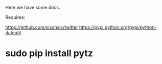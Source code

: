 Here we have some docs.

Requires:

https://github.com/sixohsix/twitter
https://pypi.python.org/pypi/python-dateutil


# sudo pip install pytz


